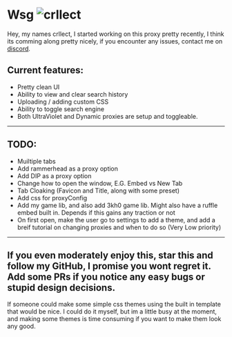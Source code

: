 # **__Wsg__**  <img src="https://komarev.com/ghpvc/?username=crllect&color=e70052&style=for-the-badge&label=Bugs+In+My+Code" alt="crllect" />
<!-- used colors: 24410c, e70052, 25252a, 141414, ce244c -->
Hey, my names crllect, I started working on this proxy pretty recently, I think its comming along pretty nicely, if you encounter any issues, contact me on [discord](https://discord.com/users/713488984596021291).

## Current features:
 - Pretty clean UI
 - Ability to view and clear search history
 - Uploading / adding custom CSS
 - Ability to toggle search engine
 - Both UltraViolet and Dynamic proxies are setup and toggleable.
---
## TODO:
 - Muiltiple tabs
 - Add rammerhead as a proxy option
 - Add DIP as a proxy option
 - Change how to open the window, E.G. Embed vs New Tab
 - Tab Cloaking (Favicon and Title, along with some preset)
 - Add css for proxyConfig
 - Add my game lib, and also add 3kh0 game lib. Might also have a ruffle embed built in. Depends if this gains any traction or not
 - On first open, make the user go to settings to add a theme, and add a breif tutorial on changing proxies and when to do so (Very Low priority)
---
If you even moderately enjoy this, star this and follow my GitHub, I promise you wont regret it.
Add some PRs if you notice any easy bugs or stupid design decisions.
---
If someone could make some simple css themes using the built in template that would be nice. I could do it myself, but im a little busy at the moment, and making some themes is time consuming if you want to make them look any good.
